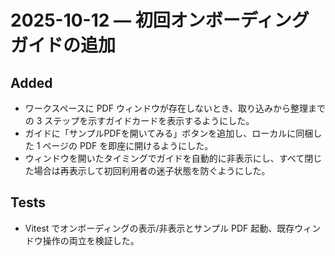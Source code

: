 # 2025-10-12 — 初回オンボーディングガイドの追加

## Added
- ワークスペースに PDF ウィンドウが存在しないとき、取り込みから整理までの 3 ステップを示すガイドカードを表示するようにした。
- ガイドに「サンプルPDFを開いてみる」ボタンを追加し、ローカルに同梱した 1 ページの PDF を即座に開けるようにした。
- ウィンドウを開いたタイミングでガイドを自動的に非表示にし、すべて閉じた場合は再表示して初回利用者の迷子状態を防ぐようにした。

## Tests
- Vitest でオンボーディングの表示/非表示とサンプル PDF 起動、既存ウィンドウ操作の両立を検証した。
